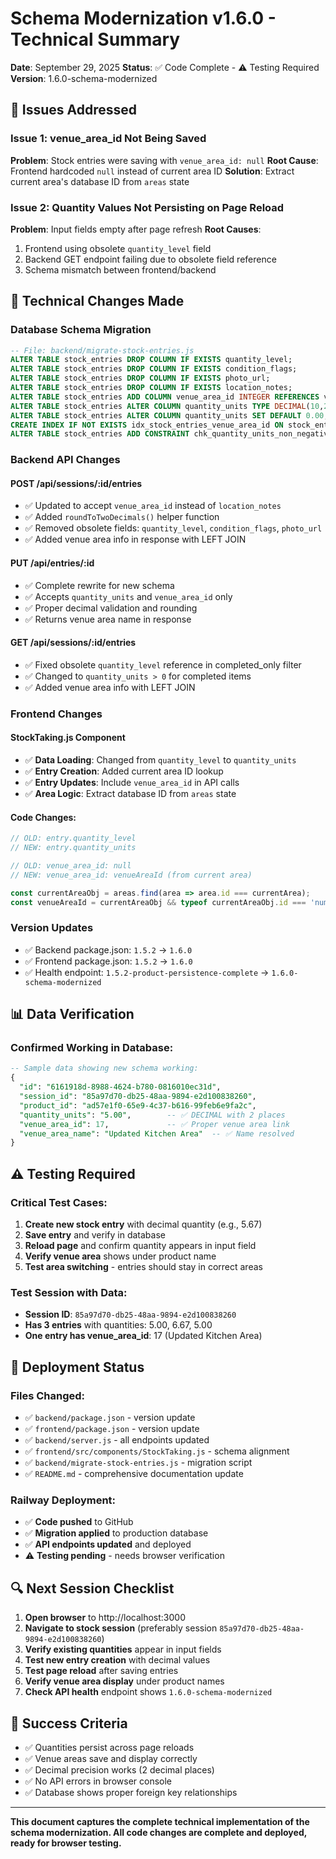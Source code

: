 # Schema Modernization v1.6.0 - Technical Summary

**Date**: September 29, 2025
**Status**: ✅ Code Complete - ⚠️ Testing Required
**Version**: 1.6.0-schema-modernized

## 🎯 **Issues Addressed**

### Issue 1: venue_area_id Not Being Saved
**Problem**: Stock entries were saving with `venue_area_id: null`
**Root Cause**: Frontend hardcoded `null` instead of current area ID
**Solution**: Extract current area's database ID from `areas` state

### Issue 2: Quantity Values Not Persisting on Page Reload
**Problem**: Input fields empty after page refresh
**Root Causes**:
1. Frontend using obsolete `quantity_level` field
2. Backend GET endpoint failing due to obsolete field reference
3. Schema mismatch between frontend/backend

## 🔧 **Technical Changes Made**

### Database Schema Migration
```sql
-- File: backend/migrate-stock-entries.js
ALTER TABLE stock_entries DROP COLUMN IF EXISTS quantity_level;
ALTER TABLE stock_entries DROP COLUMN IF EXISTS condition_flags;
ALTER TABLE stock_entries DROP COLUMN IF EXISTS photo_url;
ALTER TABLE stock_entries DROP COLUMN IF EXISTS location_notes;
ALTER TABLE stock_entries ADD COLUMN venue_area_id INTEGER REFERENCES venue_areas(id) ON DELETE SET NULL;
ALTER TABLE stock_entries ALTER COLUMN quantity_units TYPE DECIMAL(10,2);
ALTER TABLE stock_entries ALTER COLUMN quantity_units SET DEFAULT 0.00;
CREATE INDEX IF NOT EXISTS idx_stock_entries_venue_area_id ON stock_entries(venue_area_id);
ALTER TABLE stock_entries ADD CONSTRAINT chk_quantity_units_non_negative CHECK (quantity_units >= 0.00);
```

### Backend API Changes

#### POST /api/sessions/:id/entries
- ✅ Updated to accept `venue_area_id` instead of `location_notes`
- ✅ Added `roundToTwoDecimals()` helper function
- ✅ Removed obsolete fields: `quantity_level`, `condition_flags`, `photo_url`
- ✅ Added venue area info in response with LEFT JOIN

#### PUT /api/entries/:id
- ✅ Complete rewrite for new schema
- ✅ Accepts `quantity_units` and `venue_area_id` only
- ✅ Proper decimal validation and rounding
- ✅ Returns venue area name in response

#### GET /api/sessions/:id/entries
- ✅ Fixed obsolete `quantity_level` reference in completed_only filter
- ✅ Changed to `quantity_units > 0` for completed items
- ✅ Added venue area info with LEFT JOIN

### Frontend Changes

#### StockTaking.js Component
- ✅ **Data Loading**: Changed from `quantity_level` to `quantity_units`
- ✅ **Entry Creation**: Added current area ID lookup
- ✅ **Entry Updates**: Include `venue_area_id` in API calls
- ✅ **Area Logic**: Extract database ID from `areas` state

#### Code Changes:
```javascript
// OLD: entry.quantity_level
// NEW: entry.quantity_units

// OLD: venue_area_id: null
// NEW: venue_area_id: venueAreaId (from current area)

const currentAreaObj = areas.find(area => area.id === currentArea);
const venueAreaId = currentAreaObj && typeof currentAreaObj.id === 'number' ? currentAreaObj.id : null;
```

### Version Updates
- ✅ Backend package.json: `1.5.2` → `1.6.0`
- ✅ Frontend package.json: `1.5.2` → `1.6.0`
- ✅ Health endpoint: `1.5.2-product-persistence-complete` → `1.6.0-schema-modernized`

## 📊 **Data Verification**

### Confirmed Working in Database:
```sql
-- Sample data showing new schema working:
{
  "id": "6161918d-8988-4624-b780-0816010ec31d",
  "session_id": "85a97d70-db25-48aa-9894-e2d100838260",
  "product_id": "ad57e1f0-65e9-4c37-b616-99feb6e9fa2c",
  "quantity_units": "5.00",        -- ✅ DECIMAL with 2 places
  "venue_area_id": 17,             -- ✅ Proper venue area link
  "venue_area_name": "Updated Kitchen Area"  -- ✅ Name resolved
}
```

## ⚠️ **Testing Required**

### Critical Test Cases:
1. **Create new stock entry** with decimal quantity (e.g., 5.67)
2. **Save entry** and verify in database
3. **Reload page** and confirm quantity appears in input field
4. **Verify venue area** shows under product name
5. **Test area switching** - entries should stay in correct areas

### Test Session with Data:
- **Session ID**: `85a97d70-db25-48aa-9894-e2d100838260`
- **Has 3 entries** with quantities: 5.00, 6.67, 5.00
- **One entry has venue_area_id**: 17 (Updated Kitchen Area)

## 🚀 **Deployment Status**

### Files Changed:
- ✅ `backend/package.json` - version update
- ✅ `frontend/package.json` - version update
- ✅ `backend/server.js` - all endpoints updated
- ✅ `frontend/src/components/StockTaking.js` - schema alignment
- ✅ `backend/migrate-stock-entries.js` - migration script
- ✅ `README.md` - comprehensive documentation update

### Railway Deployment:
- ✅ **Code pushed** to GitHub
- ✅ **Migration applied** to production database
- ✅ **API endpoints updated** and deployed
- ⚠️ **Testing pending** - needs browser verification

## 🔍 **Next Session Checklist**

1. **Open browser** to http://localhost:3000
2. **Navigate to stock session** (preferably session `85a97d70-db25-48aa-9894-e2d100838260`)
3. **Verify existing quantities** appear in input fields
4. **Test new entry creation** with decimal values
5. **Test page reload** after saving entries
6. **Verify venue area display** under product names
7. **Check API health** endpoint shows `1.6.0-schema-modernized`

## 🎉 **Success Criteria**

- ✅ Quantities persist across page reloads
- ✅ Venue areas save and display correctly
- ✅ Decimal precision works (2 decimal places)
- ✅ No API errors in browser console
- ✅ Database shows proper foreign key relationships

---

**This document captures the complete technical implementation of the schema modernization. All code changes are complete and deployed, ready for browser testing.**
